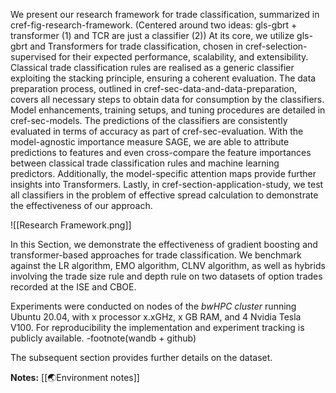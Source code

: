 We present our research framework for trade classification, summarized in cref-fig-research-framework. (Centered around two ideas: gls-gbrt + transformer (1) and TCR are just a classifier (2)) At its core, we utilize gls-gbrt and Transformers for trade classification, chosen in cref-selection-supervised for their expected performance, scalability, and extensibility. Classical trade classification rules are realised as a generic classifier exploiting the stacking principle, ensuring a coherent evaluation. The data preparation process, outlined in cref-sec-data-and-data-preparation, covers all necessary steps to obtain data for consumption by the classifiers. Model enhancements, training setups, and tuning procedures are detailed in cref-sec-models. The predictions of the classifiers are consistently evaluated in terms of accuracy as part of cref-sec-evaluation. With the model-agnostic importance measure SAGE, we are able to attribute predictions to features and even cross-compare the feature importances between classical trade classification rules and machine learning predictors. Additionally, the model-specific attention maps provide further insights into Transformers. Lastly, in cref-section-application-study, we test all classifiers in the problem of effective spread calculation to demonstrate the effectiveness of our approach.

![[Research Framework.png]]

In this Section, we demonstrate the effectiveness of gradient boosting and transformer-based approaches for trade classification. We benchmark against the LR algorithm, EMO algorithm, CLNV algorithm, as well as hybrids involving the trade size rule and depth rule on two datasets of option trades recorded at the ISE and CBOE.

Experiments were conducted on nodes of the *bwHPC cluster* running Ubuntu 20.04, with x processor x.xGHz, x GB RAM,  and 4 Nvidia Tesla V100. For reproducibility the implementation and experiment tracking is publicly available. -footnote(wandb + github)

The subsequent section provides further details on the dataset.

**Notes:**
[[🌏Environment notes]]